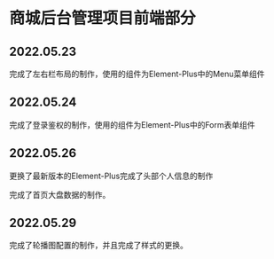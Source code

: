 # 商城后台管理项目前端部分

## 2022.05.23

完成了左右栏布局的制作，使用的组件为Element-Plus中的Menu菜单组件

## 2022.05.24

完成了登录鉴权的制作，使用的组件为Element-Plus中的Form表单组件

## 2022.05.26

更换了最新版本的Element-Plus完成了头部个人信息的制作

完成了首页大盘数据的制作。

## 2022.05.29

完成了轮播图配置的制作，并且完成了样式的更换。